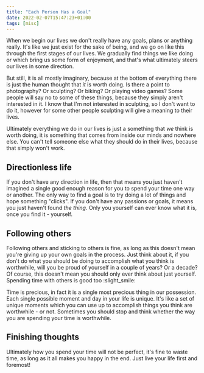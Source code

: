 ```yaml
---
title: "Each Person Has a Goal"
date: 2022-02-07T15:47:23+01:00
tags: [misc]
---
```


When we begin our lives we don't really have any goals, plans or anything really. It's like we just exist for the sake of being, and we go on like this through the first stages of our lives. We gradually find things we like doing or which bring us some form of enjoyment, and that's what ultimately steers our lives in some direction.

But still, it is all mostly imaginary, because at the bottom of everything there is just the human thought that *it* is worth doing. Is there a point to photography? Or sculpting? Or biking? Or playing video games? Some people will say no to some of these things, because they simply aren't interested in it. I know that I'm not interested in sculpting, so I don't want to do it, however for some other people sculpting will give a meaning to their lives.

Ultimately everything we do in our lives is just a something that *we* think is worth doing, it is something that comes from inside our minds and nowhere else. You can't tell someone else what they should do in their lives, because that simply won't work.

## Directionless life

If you don't have any direction in life, then that means you just haven't imagined a single good enough reason for you to spend your time one way or another. The only way to find a goal is to try doing a lot of things and hope something "clicks". If you don't have any passions or goals, it means you just haven't found *the thing*. Only you yourself can ever know what it is, once you find it - yourself.

## Following others

Following others and sticking to others is fine, as long as this doesn't mean you're giving up your own goals in the process. Just think about it, if you don't do what you should be doing to accomplish what you think is worthwhile, will you be proud of yourself in a couple of years? Or a decade? Of course, this doesn't mean you should only ever think about just yourself. Spending time with others is good too :slight_smile:

Time is precious, in fact it is a single most precious thing in our possession. Each single possible moment and day in your life is unique. It's like a set of unique moments which you can use up to accomplish things you think are worthwhile - or not. Sometimes you should stop and think whether the way you are spending your time is worthwhile.

## Finishing thoughts

Ultimately how you spend your time will not be perfect, it's fine to waste time, as long as it all makes you happy in the end. Just live your life first and foremost!
